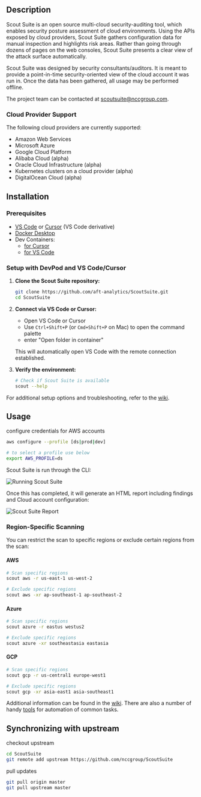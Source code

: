 ## Description

Scout Suite is an open source multi-cloud security-auditing tool, which enables security posture assessment of cloud environments. Using the APIs exposed by cloud providers, Scout Suite gathers configuration data for manual inspection and highlights risk areas. Rather than going through dozens of pages on the web consoles, Scout Suite presents a clear view of the attack surface automatically.

Scout Suite was designed by security consultants/auditors. It is meant to provide a point-in-time security-oriented view of the cloud account it was run in. Once the data has been gathered, all usage may be performed offline.

The project team can be contacted at <scoutsuite@nccgroup.com>.

### Cloud Provider Support

The following cloud providers are currently supported:

- Amazon Web Services
- Microsoft Azure
- Google Cloud Platform
- Alibaba Cloud (alpha)
- Oracle Cloud Infrastructure (alpha)
- Kubernetes clusters on a cloud provider (alpha)
- DigitalOcean Cloud (alpha)

## Installation

### Prerequisites

- [VS Code](https://code.visualstudio.com/) or [Cursor](https://cursor.sh/) (VS Code derivative)
- [Docker Desktop](https://www.docker.com/products/docker-desktop/)
- Dev Containers:
   - [for Cursor](https://marketplace.cursorapi.com/items?itemName=anysphere.remote-containers)
   - [for VS Code](https://marketplace.visualstudio.com/items?itemName=ms-vscode-remote.remote-containers)

### Setup with DevPod and VS Code/Cursor

1. **Clone the Scout Suite repository:**
   ```bash
   git clone https://github.com/aft-analytics/ScoutSuite.git
   cd ScoutSuite
   ```

3. **Connect via VS Code or Cursor:**
   - Open VS Code or Cursor
   - Use `Ctrl+Shift+P` (or `Cmd+Shift+P` on Mac) to open the command palette
   - enter "Open folder in container"

   This will automatically open VS Code with the remote connection established.

5. **Verify the environment:**
   ```bash
   # Check if Scout Suite is available
   scout --help
   ```

For additional setup options and troubleshooting, refer to the [wiki](https://github.com/nccgroup/ScoutSuite/wiki/Setup).

## Usage

configure credentials for AWS accounts

```bash
aws configure --profile [ds|prod|dev]

# to select a profile use below
export AWS_PROFILE=ds
```

Scout Suite is run through the CLI:

![Running Scout Suite](https://user-images.githubusercontent.com/13310971/78389085-22659d00-75b0-11ea-9f22-ea6fcaa6a1cd.gif)

Once this has completed, it will generate an HTML report including findings and Cloud account configuration:

![Scout Suite Report](https://user-images.githubusercontent.com/13310971/77861662-342bf680-71e4-11ea-8eed-ccaeb78c5f45.gif)

### Region-Specific Scanning

You can restrict the scan to specific regions or exclude certain regions from the scan:

#### AWS
```bash
# Scan specific regions
scout aws -r us-east-1 us-west-2

# Exclude specific regions
scout aws -xr ap-southeast-1 ap-southeast-2
```

#### Azure
```bash
# Scan specific regions
scout azure -r eastus westus2

# Exclude specific regions
scout azure -xr southeastasia eastasia
```

#### GCP
```bash
# Scan specific regions
scout gcp -r us-central1 europe-west1

# Exclude specific regions
scout gcp -xr asia-east1 asia-southeast1
```

Additional information can be found in the [wiki](https://github.com/nccgroup/ScoutSuite/wiki). 
There are also a number of handy [tools](https://github.com/nccgroup/ScoutSuite/tree/master/tools) for automation of common tasks.

## Synchronizing with upstream

checkout upstream

```bash
cd ScoutSuite
git remote add upstream https://github.com/nccgroup/ScoutSuite
```

pull updates

```bash
git pull origin master
git pull upstream master
```

